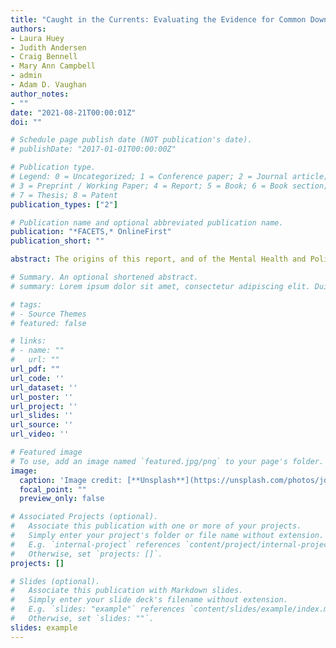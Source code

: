 ```yaml
---
title: "Caught in the Currents: Evaluating the Evidence for Common Downstream Police Response Interventions in Calls Involving Persons with Mental Illness"
authors:
- Laura Huey
- Judith Andersen
- Craig Bennell
- Mary Ann Campbell
- admin
- Adam D. Vaughan
author_notes:
- ""
date: "2021-08-21T00:00:01Z"
doi: ""

# Schedule page publish date (NOT publication's date).
# publishDate: "2017-01-01T00:00:00Z"

# Publication type.
# Legend: 0 = Uncategorized; 1 = Conference paper; 2 = Journal article;
# 3 = Preprint / Working Paper; 4 = Report; 5 = Book; 6 = Book section;
# 7 = Thesis; 8 = Patent
publication_types: ["2"]

# Publication name and optional abbreviated publication name.
publication: "*FACETS,* OnlineFirst"
publication_short: ""

abstract: The origins of this report, and of the Mental Health and Policing Working Group, can be traced to the unique situation Canadians have faced as a result of the Covid-19 pandemic. The unique circumstances of this global outbreak, which have, for many Canadians, resulted in serious illness and death, intensified economic uncertainties, altered family and lifestyle dynamics, and generated or exacerbated feelings of loneliness and social dislocation, rightly led the Royal Society of Canada’s Covid-19 Taskforce to consider the strains and other negative impacts on individual, group and community mental health. With the central role that police too often play in the lives of individuals in mental and/or emotional crisis, we were tasked with exploring what can be reasonably said about the state of our current knowledge of police responses to Persons with Mental Illness (PMI).

# Summary. An optional shortened abstract.
# summary: Lorem ipsum dolor sit amet, consectetur adipiscing elit. Duis posuere tellus ac convallis placerat. Proin tincidunt magna sed ex sollicitudin condimentum.

# tags:
# - Source Themes
# featured: false

# links:
# - name: ""
#   url: ""
url_pdf: "" 
url_code: ''
url_dataset: ''
url_poster: ''
url_project: ''
url_slides: ''
url_source: ''
url_video: ''

# Featured image
# To use, add an image named `featured.jpg/png` to your page's folder. 
image:
  caption: 'Image credit: [**Unsplash**](https://unsplash.com/photos/jdD8gXaTZsc)'
  focal_point: ""
  preview_only: false

# Associated Projects (optional).
#   Associate this publication with one or more of your projects.
#   Simply enter your project's folder or file name without extension.
#   E.g. `internal-project` references `content/project/internal-project/index.md`.
#   Otherwise, set `projects: []`.
projects: []

# Slides (optional).
#   Associate this publication with Markdown slides.
#   Simply enter your slide deck's filename without extension.
#   E.g. `slides: "example"` references `content/slides/example/index.md`.
#   Otherwise, set `slides: ""`.
slides: example
---
```

